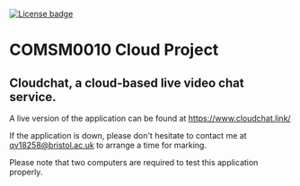 [![License badge](https://img.shields.io/badge/license-Apache2-orange.svg)](http://www.apache.org/licenses/LICENSE-2.0)

# COMSM0010 Cloud Project

## Cloudchat, a cloud-based live video chat service.


A live version of the application can be found at https://www.cloudchat.link/

If the application is down, please don't hesitate to contact me at qv18258@bristol.ac.uk to arrange a time for marking.

Please note that two computers are required to test this application properly.

